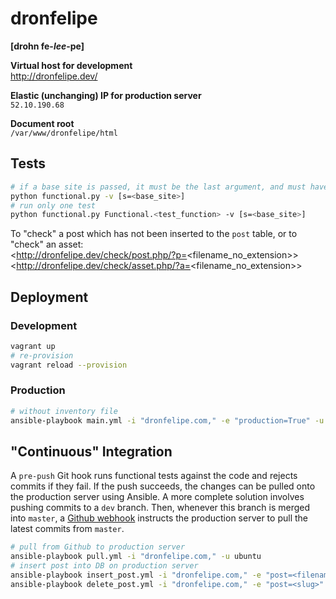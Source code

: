 # dronfelipe
**[drohn fe-_lee_-pe]**

**Virtual host for development**  
<http://dronfelipe.dev/>  

**Elastic (unchanging) IP for production server**  
`52.10.190.68`  

**Document root**  
`/var/www/dronfelipe/html`


## Tests
```sh
# if a base site is passed, it must be the last argument, and must have the form shown below
python functional.py -v [s=<base_site>]
# run only one test
python functional.py Functional.<test_function> -v [s=<base_site>]
```
To "check" a post which has not been inserted to the `post` table, or to "check" an asset:  
<http://dronfelipe.dev/check/post.php/?p=<filename_no_extension\>>  
<http://dronfelipe.dev/check/asset.php/?a=<filename_no_extension\>>

## Deployment
### Development
```sh
vagrant up
# re-provision
vagrant reload --provision
```

### Production
```sh
# without inventory file
ansible-playbook main.yml -i "dronfelipe.com," -e "production=True" -u ubuntu
```


## "Continuous" Integration
A `pre-push` Git hook runs functional tests against the code and rejects commits if they fail. If the push succeeds, the changes can be pulled onto the production server using Ansible. A more complete solution involves pushing commits to a `dev` branch. Then, whenever this branch is merged into `master`, a [Github webhook](https://help.github.com/articles/about-webhooks/) instructs the production server to pull the latest commits from `master`.

```sh
# pull from Github to production server
ansible-playbook pull.yml -i "dronfelipe.com," -u ubuntu
# insert post into DB on production server
ansible-playbook insert_post.yml -i "dronfelipe.com," -e "post=<filename>" -u ubuntu
ansible-playbook delete_post.yml -i "dronfelipe.com," -e "post=<slug>" -u ubuntu
```

